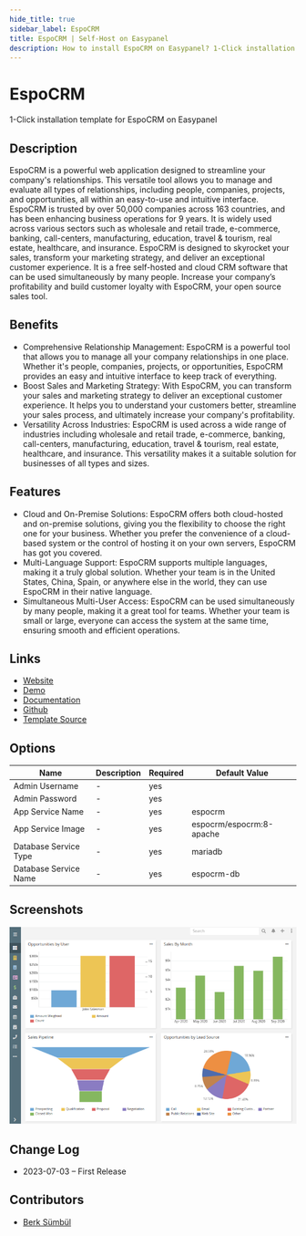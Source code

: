 ```yaml
---
hide_title: true
sidebar_label: EspoCRM
title: EspoCRM | Self-Host on Easypanel
description: How to install EspoCRM on Easypanel? 1-Click installation template for EspoCRM on Easypanel
---
```


<!-- generated -->

# EspoCRM

1-Click installation template for EspoCRM on Easypanel

## Description

EspoCRM is a powerful web application designed to streamline your company&#39;s relationships. This versatile tool allows you to manage and evaluate all types of relationships, including people, companies, projects, and opportunities, all within an easy-to-use and intuitive interface. EspoCRM is trusted by over 50,000 companies across 163 countries, and has been enhancing business operations for 9 years. It is widely used across various sectors such as wholesale and retail trade, e-commerce, banking, call-centers, manufacturing, education, travel &amp; tourism, real estate, healthcare, and insurance. EspoCRM is designed to skyrocket your sales, transform your marketing strategy, and deliver an exceptional customer experience. It is a free self-hosted and cloud CRM software that can be used simultaneously by many people. Increase your company’s profitability and build customer loyalty with EspoCRM, your open source sales tool.

## Benefits

- Comprehensive Relationship Management: EspoCRM is a powerful tool that allows you to manage all your company relationships in one place. Whether it's people, companies, projects, or opportunities, EspoCRM provides an easy and intuitive interface to keep track of everything.
- Boost Sales and Marketing Strategy: With EspoCRM, you can transform your sales and marketing strategy to deliver an exceptional customer experience. It helps you to understand your customers better, streamline your sales process, and ultimately increase your company's profitability.
- Versatility Across Industries: EspoCRM is used across a wide range of industries including wholesale and retail trade, e-commerce, banking, call-centers, manufacturing, education, travel & tourism, real estate, healthcare, and insurance. This versatility makes it a suitable solution for businesses of all types and sizes.

## Features

- Cloud and On-Premise Solutions: EspoCRM offers both cloud-hosted and on-premise solutions, giving you the flexibility to choose the right one for your business. Whether you prefer the convenience of a cloud-based system or the control of hosting it on your own servers, EspoCRM has got you covered.
- Multi-Language Support: EspoCRM supports multiple languages, making it a truly global solution. Whether your team is in the United States, China, Spain, or anywhere else in the world, they can use EspoCRM in their native language.
- Simultaneous Multi-User Access: EspoCRM can be used simultaneously by many people, making it a great tool for teams. Whether your team is small or large, everyone can access the system at the same time, ensuring smooth and efficient operations.

## Links

- [Website](https://espocrm.com)
- [Demo](https://demo.espocrm.com)
- [Documentation](https://docs.espocrm.com)
- [Github](https://github.com/espocrm)
- [Template Source](https://github.com/easypanel-io/templates/tree/main/templates/espocrm)

## Options

Name | Description | Required | Default Value
-|-|-|-
Admin Username | - | yes | 
Admin Password | - | yes | 
App Service Name | - | yes | espocrm
App Service Image | - | yes | espocrm/espocrm:8-apache
Database Service Type | - | yes | mariadb
Database Service Name | - | yes | espocrm-db

## Screenshots

![EspoCRM Screenshot](./assets/screenshot.png)

## Change Log

- 2023-07-03 – First Release

## Contributors

- [Berk Sümbül](https://berksmbl.com)
